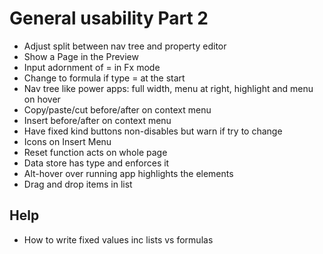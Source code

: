 General usability Part 2
========================

- Adjust split between nav tree and property editor
- Show a Page in the Preview
- Input adornment of = in Fx mode
- Change to formula if type = at the start
- Nav tree like power apps:  full width, menu at right, highlight and menu on hover
- Copy/paste/cut before/after on context menu
- Insert before/after on context menu
- Have fixed kind buttons non-disables but warn if try to change
- Icons on Insert Menu
- Reset function acts on whole page
- Data store has type and enforces it
- Alt-hover over running app highlights the elements
- Drag and drop items in list

Help
----

- How to write fixed values inc lists vs formulas
